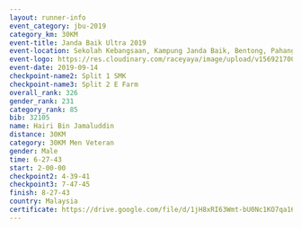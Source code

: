 ```yaml
---
layout: runner-info 
event_category: jbu-2019 
category_km: 30KM 
event-title: Janda Baik Ultra 2019
event-location: Sekolah Kebangsaan, Kampung Janda Baik, Bentong, Pahang, Malaysia 
event-logo: https://res.cloudinary.com/raceyaya/image/upload/v1569217009/logo/janda-baik_vch1pc.jpg 
event-date: 2019-09-14 
checkpoint-name2: Split 1 SMK 
checkpoint-name3: Split 2 E Farm 
overall_rank: 326
gender_rank: 231
category_rank: 85
bib: 32105
name: Hairi Bin Jamaluddin
distance: 30KM
category: 30KM Men Veteran
gender: Male
time: 6-27-43
start: 2-00-00
checkpoint2: 4-39-41
checkpoint3: 7-47-45
finish: 8-27-43
country: Malaysia
certificate: https://drive.google.com/file/d/1jH8xRI63Wmt-bU0Nc1KO7qa16OfpBg4t/view?usp=sharing
---
```

